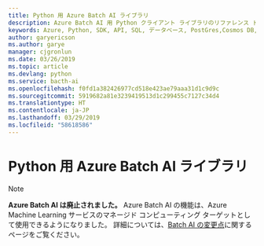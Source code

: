 ```yaml
---
title: Python 用 Azure Batch AI ライブラリ
description: Azure Batch AI 用 Python クライアント ライブラリのリファレンス ドキュメント
keywords: Azure, Python, SDK, API, SQL, データベース, PostGres,Cosmos DB, NoSQL
author: garyericson
ms.author: garye
manager: cjgronlun
ms.date: 03/26/2019
ms.topic: article
ms.devlang: python
ms.service: bacth-ai
ms.openlocfilehash: f0fd1a382426977cd518e423ae79aaa31d1c9d9c
ms.sourcegitcommit: 5919682a81e3239419513d1c299455c7127c34d4
ms.translationtype: HT
ms.contentlocale: ja-JP
ms.lasthandoff: 03/29/2019
ms.locfileid: "58618586"
---
```

# <a name="azure-batch-ai-libraries-for-python"></a>Python 用 Azure Batch AI ライブラリ

>[!Note]
>**Azure Batch AI は廃止されました。** Azure Batch AI の機能は、Azure Machine Learning サービスのマネージド コンピューティング ターゲットとして使用できるようになりました。 詳細については、[Batch AI の変更点](https://aka.ms/batchai-retirement)に関するページをご覧ください。
